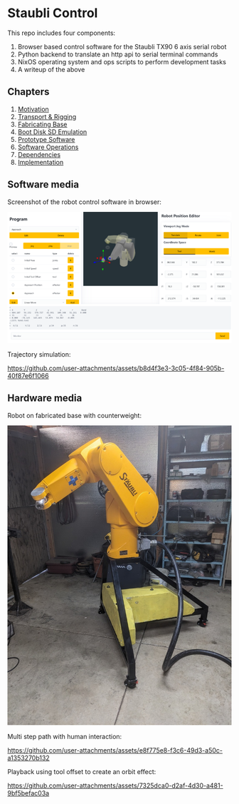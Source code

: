 # Staubli Control

This repo includes four components:

1. Browser based control software for the Staubli TX90 6 axis serial robot
2. Python backend to translate an http api to serial terminal commands
3. NixOS operating system and ops scripts to perform development tasks
4. A writeup of the above

## Chapters

1. [Motivation](./writeup/00-context.md)
2. [Transport & Rigging](./writeup/01-commissioning.md)
3. [Fabricating Base](./writeup/02-fabricating-base.md)
4. [Boot Disk SD Emulation](./writeup/03-stabilizing.md)
5. [Prototype Software](./writeup/04-prototype-requirements.md)
6. [Software Operations](./writeup/05-operating-system.md)
7. [Dependencies](./writeup/06-framework-and-dependencies.md)
8. [Implementation](./writeup/07-implementation.md)

## Software media

Screenshot of the robot control software in browser:

![screenshot of the software](writeup/07-implementation/overview.png)

Trajectory simulation:

https://github.com/user-attachments/assets/b8d4f3e3-3c05-4f84-905b-40f87e6f1066

## Hardware media

Robot on fabricated base with counterweight:

![picture of a yellow robot arm on a black fabricated base with a yellow concrete counterweight](writeup/02-fabricating-base/09-mounted.jpg)

Multi step path with human interaction:

https://github.com/user-attachments/assets/e8f775e8-f3c6-49d3-a50c-a1353270b132


Playback using tool offset to create an orbit effect:

https://github.com/user-attachments/assets/7325dca0-d2af-4d30-a481-9bf5befac03a



